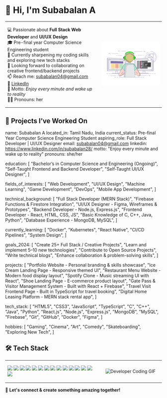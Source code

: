 

# 👋 Hi, I'm Subabalan A

<table>
  <tr>
    <td width="60%" valign="top">

💻 Passionate about **Full Stack Web Developer** and **UI/UX Design**  
🎓 Pre-final year Computer Science Engineering student  
🌱 Currently sharpening my coding skills and exploring new tech stacks  
🤝 Looking forward to collaborating on creative frontend/backend projects  
📫 Reach me: subabalan04@gmail.com  
🔗 [LinkedIn](https://www.linkedin.com/in/subabalan28/)  
🧠 Motto: *Enjoy every minute and wake up to reality*  
👩‍💻 Pronouns: her

</td>
    <td align="center" width="40%">
      <img src="git.gif" alt="Git Demo" width="300"/>
    </td>
  </tr>
</table>


## 🚀 Projects I’ve Worked On

name: Subabalan A
located_in: Tamil Nadu, India
current_status: Pre-final Year Computer Science Engineering Student
aspiring_role: Full Stack Developer | UI/UX Designer
email: subabalan04@gmail.com
linkedin: https://www.linkedin.com/in/subabalan28/
motto: "Enjoy every minute and wake up to reality"
pronouns: she/her

education:
  [
    "Bachelor’s in Computer Science and Engineering (Ongoing)",
    "Self-Taught Frontend and Backend Developer",
    "Self-Taught UI/UX Designer",
  ]

fields_of_interests:
  [
    "Web Development",
    "UI/UX Design",
    "Machine Learning",
    "Game Development",
    "DevOps",
    "Mobile App Development",
  ]

technical_background:
  [
    "Full Stack Developer (MERN Stack)",
    "Firebase Functions & Firestore Integration",
    "UI/UX Designer - Figma, Wireframes & Prototypes",
    "Backend Developer - Node.js, Express.js",
    "Frontend Developer - React, HTML, CSS, JS",
    "Basic Knowledge of C, C++, Java, Python",
    "Database Experience - MongoDB, MySQL",
  ]

currently_learning:
  [
    "Docker",
    "Kubernetes",
    "React Native",
    "CI/CD Pipelines",
    "System Design",
  ]

goals_2024:
  [
    "Create 25+ Full Stack / Creative Projects",
    "Learn and implement 5–10 new technologies",
    "Contribute to Open Source Projects",
    "Write technical blogs",
    "Enhance collaboration & problem-solving skills",
  ]

projects:
  [
    "Portfolio Website - Personal branding & skills showcase",
    "Ice Cream Landing Page - Responsive themed UI",
    "Restaurant Menu Website - Modern food display layout",
    "Spotify Clone - Music streaming UI with React",
    "Shoe Landing Page - E-commerce product layout",
    "Gate Pass & Visitor Management System - Built with React + Firebase",
    "Travel Visit Frontend Page - Built in TypeScript for travel booking",
    "Digital Home Leasing Platform - MERN stack rental app",
  ]

tech_stack:
  [
    "HTML5", "CSS3", "JavaScript", "TypeScript",
    "C", "C++", "Java", "Python",
    "React.js", "Node.js", "Express.js",
    "MongoDB", "MySQL", "Firebase",
    "Git", "GitHub", "Docker", "Figma",
  ]

hobbies:
  [
    "Gaming",
    "Cinema",
    "Art",
    "Comedy",
    "Skateboarding",
    "Exploring New Tech",
  ]



## 🛠️ Tech Stack

<table>
  <tr>
    <!-- LEFT: Tech Stack Badges -->
    <td width="60%" valign="top">
      <p>
        <img src="https://img.shields.io/badge/-HTML5-E34F26?logo=html5&logoColor=white"/>
        <img src="https://img.shields.io/badge/-CSS3-1572B6?logo=css3"/>
        <img src="https://img.shields.io/badge/-JavaScript-F7DF1E?logo=javascript&logoColor=black"/>
        <img src="https://img.shields.io/badge/-C-00599C?logo=c&logoColor=white"/>
        <img src="https://img.shields.io/badge/-C++-00599C?logo=c%2B%2B&logoColor=white"/>
        <img src="https://img.shields.io/badge/-Python-3776AB?logo=python&logoColor=white"/>
        <img src="https://img.shields.io/badge/-Django-092E20?logo=django&logoColor=white"/>
        <img src="https://img.shields.io/badge/-Node.js-339933?logo=nodedotjs&logoColor=white"/>
        <img src="https://img.shields.io/badge/-Express.js-000000?logo=express&logoColor=white"/>
        <img src="https://img.shields.io/badge/-React-61DAFB?logo=react"/>
        <img src="https://img.shields.io/badge/-MongoDB-47A248?logo=mongodb&logoColor=white"/>
        <img src="https://img.shields.io/badge/-MySQL-4479A1?logo=mysql&logoColor=white"/>
        <img src="https://img.shields.io/badge/-Docker-2496ED?logo=docker&logoColor=white"/>
        <img src="https://img.shields.io/badge/-Git-F05032?logo=git&logoColor=white"/>
        <img src="https://img.shields.io/badge/-Figma-F24E1E?logo=figma&logoColor=white"/>
      </p>
    </td>
    <td width="40%" align="center">
      <img src="https://i.pinimg.com/originals/22/a5/c7/22a5c746a97687ea11af86ee8bfabe20.gif" width="300" alt="Developer Coding GIF"/>
    </td>
  </tr>
</table>









📌 **Let's connect & create something amazing together!**
